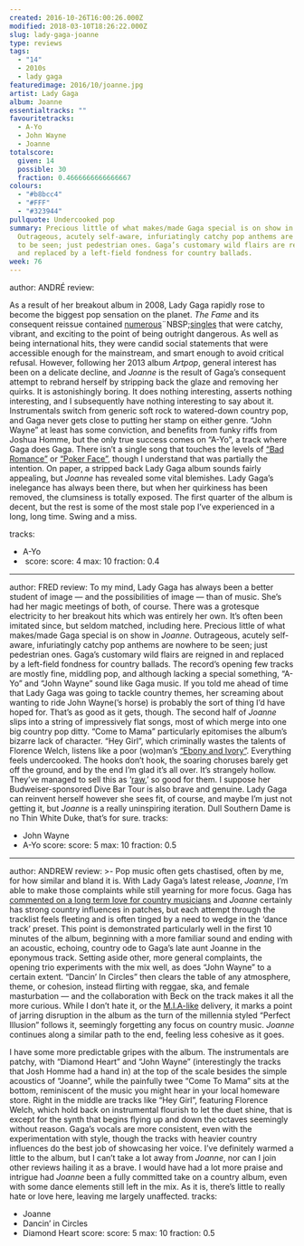 ```yaml
---
created: 2016-10-26T16:00:26.000Z
modified: 2018-03-10T18:26:22.000Z
slug: lady-gaga-joanne
type: reviews
tags:
  - "14"
  - 2010s
  - lady gaga
featuredimage: 2016/10/joanne.jpg
artist: Lady Gaga
album: Joanne
essentialtracks: ""
favouritetracks:
  - A-Yo
  - John Wayne
  - Joanne
totalscore:
  given: 14
  possible: 30
  fraction: 0.4666666666666667
colours:
  - "#b8bcc4"
  - "#FFF"
  - "#323944"
pullquote: Undercooked pop
summary: Precious little of what makes/made Gaga special is on show in Joanne.
  Outrageous, acutely self-aware, infuriatingly catchy pop anthems are nowhere
  to be seen; just pedestrian ones. Gaga’s customary wild flairs are reigned in
  and replaced by a left-field fondness for country ballads.
week: 76
---
```

author: ANDRÉ
review: <div class="_d97"><p>As a result of her breakout album in 2008, Lady
  Gaga rapidly rose to become the biggest pop sensation on the planet. <em>The
  Fame</em> and its consequent reissue contained <a
  href="https://www.youtube.com/watch?v=2Abk1jAONjw" target="_blank"
  rel="noopener">numerous</a>¨NBSP;<a
  href="https://www.youtube.com/watch?v=d2smz_1L2_0" target="_blank"
  rel="noopener">singles</a> that were catchy, vibrant, and exciting to the
  point of being outright dangerous. As well as being international hits, they
  were candid social statements that were accessible enough for the mainstream,
  and smart enough to avoid critical refusal. However, following her 2013 album
  <em>Artpop</em>, general interest has been on a delicate decline, and
  <em>Joanne</em> is the result of Gaga’s consequent attempt to rebrand herself
  by stripping back the glaze and removing her quirks. It is astonishingly
  boring. It does nothing interesting, asserts nothing interesting, and I
  subsequently have nothing interesting to say about it. Instrumentals switch
  from generic soft rock to watered-down country pop, and Gaga never gets close
  to putting her stamp on either genre. “John Wayne” at least has some
  conviction, and benefits from funky riffs from Joshua Homme, but the only true
  success comes on “A-Yo”, a track where Gaga does Gaga. There isn’t a single
  song that touches the levels of <a
  href="https://www.youtube.com/watch?v=qrO4YZeyl0I" target="_blank"
  rel="noopener">“Bad Romance”</a> or <a
  href="https://www.youtube.com/watch?v=bESGLojNYSo" target="_blank"
  rel="noopener">“Poker Face”</a>, though I understand that was partially the
  intention. On paper, a stripped back Lady Gaga album sounds fairly appealing,
  but <em>Joanne</em> has revealed some vital blemishes. Lady Gaga’s inelegance
  has always been there, but when her quirkiness has been removed, the
  clumsiness is totally exposed. The first quarter of the album is decent, but
  the rest is some of the most stale pop I’ve experienced in a long, long time.
  Swing and a miss.</p></div>
tracks:
  - A-Yo
  - ­
score:
  score: 4
  max: 10
  fraction: 0.4
---
author: FRED
review: To my mind, Lady Gaga has always been a better student of image — and
  the possibilities of image — than of music. She’s had her magic meetings of
  both, of course. There was a grotesque electricity to her breakout hits which
  was entirely her own. It’s often been imitated since, but seldom matched,
  including here. Precious little of what makes/made Gaga special is on show in
  *Joanne*. Outrageous, acutely self-aware, infuriatingly catchy pop anthems are
  nowhere to be seen; just pedestrian ones. Gaga’s customary wild flairs are
  reigned in and replaced by a left-field fondness for country ballads. The
  record’s opening few tracks are mostly fine, middling pop, and although
  lacking a special something, “A-Yo” and “John Wayne” sound like Gaga music. If
  you told me ahead of time that Lady Gaga was going to tackle country themes,
  her screaming about wanting to ride John Wayne(’s horse) is probably the sort
  of thing I’d have hoped for. That’s as good as it gets, though. The second
  half of *Joanne* slips into a string of impressively flat songs, most of which
  merge into one big country pop ditty. “Come to Mama” particularly epitomises
  the album’s bizarre lack of character. “Hey Girl”, which criminally wastes the
  talents of Florence Welch, listens like a poor (wo)man’s [“Ebony and
  Ivory”](<https://www.youtube.com/watch?v=TZtiJN6yiik>). Everything feels
  undercooked. The hooks don’t hook, the soaring choruses barely get off the
  ground, and by the end I’m glad it’s all over. It’s strangely hollow. They’ve
  managed to sell this as
  ‘[raw](<http://www.rollingstone.com/music/features/mark-ronson-on-lady-gagas-raw-and-exposed-joanne-w445356>),’
  so good for them. I suppose her Budweiser-sponsored Dive Bar Tour is also
  brave and genuine. Lady Gaga can reinvent herself however she sees fit, of
  course, and maybe I’m just not getting it, but *Joanne* is a really
  uninspiring iteration. Dull Southern Dame is no Thin White Duke, that’s for
  sure.
tracks:
  - John Wayne
  - ­A-Yo
score:
  score: 5
  max: 10
  fraction: 0.5
---
author: ANDREW
review: >-
  Pop music often gets chastised, often by me, for how similar and bland it is.
  With Lady Gaga’s latest release, *Joanne*, I’m able to make those complaints
  while still yearning for more focus. Gaga has [commented on a long term love
  for country
  musicians](<http://www.rollingstone.com/country/news/lady-gaga-talks-garth-brooks-fandom-country-influences-w445181>) and
  *Joanne* certainly has strong country influences in patches, but each attempt
  through the tracklist feels fleeting and is often tinged by a need to wedge in
  the ‘dance track’ preset. This point is demonstrated particularly well in the
  first 10 minutes of the album, beginning with a more familiar sound and ending
  with an acoustic, echoing, country ode to Gaga’s late aunt Joanne in the
  eponymous track. Setting aside other, more general complaints, the opening
  trio experiments with the mix well, as does “John Wayne” to a certain extent.
  “Dancin’ In Circles” then clears the table of any atmosphere, theme, or
  cohesion, instead flirting with reggae, ska, and female masturbation — and the
  collaboration with Beck on the track makes it all the more curious. While I
  don’t hate it, or the [M.I.A-like](<https://audioxide.com/reviews/mia-aim/>)
  delivery, it marks a point of jarring disruption in the album as the turn of
  the millennia styled “Perfect Illusion” follows it, seemingly forgetting any
  focus on country music. *Joanne* continues along a similar path to the end,
  feeling less cohesive as it goes.

  I have some more predictable gripes with the album. The instrumentals are patchy, with “Diamond Heart” and “John Wayne” (interestingly the tracks that Josh Homme had a hand in) at the top of the scale besides the simple acoustics of “Joanne”, while the painfully twee “Come To Mama” sits at the bottom, reminiscent of the music you might hear in your local homeware store. Right in the middle are tracks like “Hey Girl”, featuring Florence Welch, which hold back on instrumental flourish to let the duet shine, that is except for the synth that begins flying up and down the octaves seemingly without reason. Gaga’s vocals are more consistent, even with the experimentation with style, though the tracks with heavier country influences do the best job of showcasing her voice. I’ve definitely warmed a little to the album, but I can’t take a lot away from *Joanne*, nor can I join other reviews hailing it as a brave. I would have had a lot more praise and intrigue had *Joanne* been a fully committed take on a country album, even with some dance elements still left in the mix. As it is, there’s little to really hate or love here, leaving me largely unaffected.
tracks:
  - Joanne
  - ­Dancin’ in Circles
  - ­Diamond Heart
score:
  score: 5
  max: 10
  fraction: 0.5
